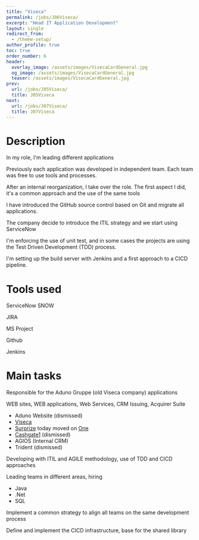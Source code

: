 ```yaml
---
title: "Viseca"
permalink: /jobs/J06Viseca/
excerpt: "Head IT Application Development"
layout: single
redirect_from:
  - /theme-setup/
author_profile: true
toc: true
order_number: 6
header:
  overlay_image: /assets/images/VisecaCardGeneral.jpg
  og_image: /assets/images/VisecaCardGeneral.jpg
  teaser: /assets/images/VisecaCardGeneral.jpg
prev:
  url: /jobs/J05Viseca/
  title: J05Viseca
next:
  url: /jobs/J07Viseca/
  title: J07Viseca
---
```

# Description
In my role, I'm leading different applications

Previously each application was developed in independent team.
Each team was free to use tools and processes.

After an internal reorganization, I take over the role.
The first aspect I did, it's a common approach and the use of the same tools

I have introduced the GitHub source control based on Git and migrate all applications.

The company decide to introduce the ITIL strategy and we start using ServiceNow

I'm enforcing the use of unit test, 
and in some cases the projects are using the Test Driven Development (TDD) process.

I'm setting up the build server with Jenkins and a first approach to a CICD pipeline.

# Tools used
ServiceNow SNOW

JIRA

MS Project

Github

Jenkins

# Main tasks
Responsible for the Aduno Gruppe (old Viseca company) applications

WEB sites, WEB applications, Web Services, CRM Issuing, Acquirer Suite
- Aduno Website (dismissed)
- [Viseca](https://www.viseca.ch)
- [Surprize](https://one-digitalservice.ch/public/en/surprize) today moved on [One](https://one-digitalservice.ch/)
- [Cashgate1](https://www.cashgate.ch/) (dismissed)
- AGIOS (Internal CRM)
- Trident (dismissed)

Developing with ITIL and AGILE methodology, use of TDD and CICD approaches

Leading teams in different areas, hiring
- Java
- .Net
- SQL

Implement a common strategy to align all teams on the same development process  

Define and implement the CICD infrastructure, base for the shared library
